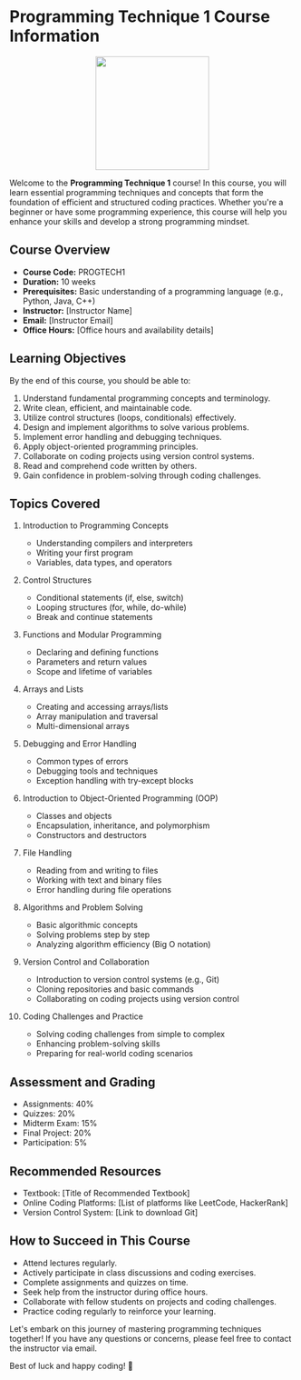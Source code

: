 # Programming Technique 1 Course Information

<p align = "center">
<img src="https://github.com/drshahizan/learn-github/blob/main/exercise/Dr-Khatib/images/images.jpg" height="200">
</p>

Welcome to the **Programming Technique 1** course! In this course, you will learn essential programming techniques and concepts that form the foundation of efficient and structured coding practices. Whether you're a beginner or have some programming experience, this course will help you enhance your skills and develop a strong programming mindset.

## Course Overview

- **Course Code:** PROGTECH1
- **Duration:** 10 weeks
- **Prerequisites:** Basic understanding of a programming language (e.g., Python, Java, C++)
- **Instructor:** [Instructor Name]
- **Email:** [Instructor Email]
- **Office Hours:** [Office hours and availability details]

## Learning Objectives

By the end of this course, you should be able to:

1. Understand fundamental programming concepts and terminology.
2. Write clean, efficient, and maintainable code.
3. Utilize control structures (loops, conditionals) effectively.
4. Design and implement algorithms to solve various problems.
5. Implement error handling and debugging techniques.
6. Apply object-oriented programming principles.
7. Collaborate on coding projects using version control systems.
8. Read and comprehend code written by others.
9. Gain confidence in problem-solving through coding challenges.

## Topics Covered

1. Introduction to Programming Concepts
   - Understanding compilers and interpreters
   - Writing your first program
   - Variables, data types, and operators

2. Control Structures
   - Conditional statements (if, else, switch)
   - Looping structures (for, while, do-while)
   - Break and continue statements

3. Functions and Modular Programming
   - Declaring and defining functions
   - Parameters and return values
   - Scope and lifetime of variables

4. Arrays and Lists
   - Creating and accessing arrays/lists
   - Array manipulation and traversal
   - Multi-dimensional arrays

5. Debugging and Error Handling
   - Common types of errors
   - Debugging tools and techniques
   - Exception handling with try-except blocks

6. Introduction to Object-Oriented Programming (OOP)
   - Classes and objects
   - Encapsulation, inheritance, and polymorphism
   - Constructors and destructors

7. File Handling
   - Reading from and writing to files
   - Working with text and binary files
   - Error handling during file operations

8. Algorithms and Problem Solving
   - Basic algorithmic concepts
   - Solving problems step by step
   - Analyzing algorithm efficiency (Big O notation)

9. Version Control and Collaboration
   - Introduction to version control systems (e.g., Git)
   - Cloning repositories and basic commands
   - Collaborating on coding projects using version control

10. Coding Challenges and Practice
    - Solving coding challenges from simple to complex
    - Enhancing problem-solving skills
    - Preparing for real-world coding scenarios

## Assessment and Grading

- Assignments: 40%
- Quizzes: 20%
- Midterm Exam: 15%
- Final Project: 20%
- Participation: 5%

## Recommended Resources

- Textbook: [Title of Recommended Textbook]
- Online Coding Platforms: [List of platforms like LeetCode, HackerRank]
- Version Control System: [Link to download Git]

## How to Succeed in This Course

- Attend lectures regularly.
- Actively participate in class discussions and coding exercises.
- Complete assignments and quizzes on time.
- Seek help from the instructor during office hours.
- Collaborate with fellow students on projects and coding challenges.
- Practice coding regularly to reinforce your learning.

Let's embark on this journey of mastering programming techniques together! If you have any questions or concerns, please feel free to contact the instructor via email.

Best of luck and happy coding! 🚀

